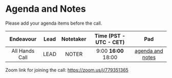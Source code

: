 # Agenda and Notes

Please add your agenda items before the call.

Endeavour      | Lead            | Notetaker | Time (PST - UTC - CET) | Pad
:------------: | :-------------: | :-------: | :--------------------: | :----:
All Hands Call | LEAD    | NOTER  | 9:00 **16:00** 18:00  | [agenda and notes](CRYPTPAD)

Zoom link for joining the call: https://zoom.us/j/779351365
